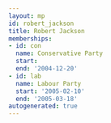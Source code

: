 ```yaml
---
layout: mp
id: robert_jackson
title: Robert Jackson
memberships:
- id: con
  name: Conservative Party
  start: 
  end: '2004-12-20'
- id: lab
  name: Labour Party
  start: '2005-02-10'
  end: '2005-03-18'
autogenerated: true
---
```

